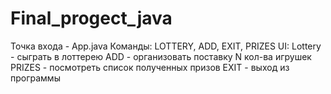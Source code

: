 # Final_progect_java
Точка входа - App.java 
Команды: LOTTERY, ADD, EXIT, PRIZES UI: 
Lottery - сыграть в лоттерею 
ADD - организовать поставку N кол-ва игрушек 
PRIZES - посмотреть список полученных призов 
EXIT - выход из программы
